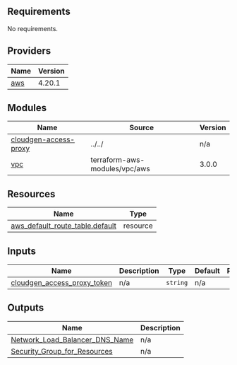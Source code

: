 <!-- BEGINNING OF PRE-COMMIT-TERRAFORM DOCS HOOK -->
## Requirements

No requirements.

## Providers

| Name | Version |
|------|---------|
| <a name="provider_aws"></a> [aws](#provider\_aws) | 4.20.1 |

## Modules

| Name | Source | Version |
|------|--------|---------|
| <a name="module_cloudgen-access-proxy"></a> [cloudgen-access-proxy](#module\_cloudgen-access-proxy) | ../../ | n/a |
| <a name="module_vpc"></a> [vpc](#module\_vpc) | terraform-aws-modules/vpc/aws | 3.0.0 |

## Resources

| Name | Type |
|------|------|
| [aws_default_route_table.default](https://registry.terraform.io/providers/hashicorp/aws/latest/docs/resources/default_route_table) | resource |

## Inputs

| Name | Description | Type | Default | Required |
|------|-------------|------|---------|:--------:|
| <a name="input_cloudgen_access_proxy_token"></a> [cloudgen\_access\_proxy\_token](#input\_cloudgen\_access\_proxy\_token) | n/a | `string` | n/a | yes |

## Outputs

| Name | Description |
|------|-------------|
| <a name="output_Network_Load_Balancer_DNS_Name"></a> [Network\_Load\_Balancer\_DNS\_Name](#output\_Network\_Load\_Balancer\_DNS\_Name) | n/a |
| <a name="output_Security_Group_for_Resources"></a> [Security\_Group\_for\_Resources](#output\_Security\_Group\_for\_Resources) | n/a |
<!-- END OF PRE-COMMIT-TERRAFORM DOCS HOOK -->
